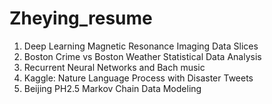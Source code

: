 # Zheying_resume
1. Deep Learning Magnetic Resonance Imaging Data Slices
2. Boston Crime vs Boston Weather Statistical Data Analysis
3. Recurrent Neural Networks and Bach music
4. Kaggle: Nature Language Process with Disaster Tweets 
5. Beijing PH2.5 Markov Chain Data Modeling 

